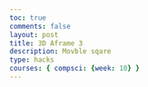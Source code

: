 ```yaml
---
toc: true
comments: false
layout: post
title: 3D Aframe 3
description: Movble sqare
type: hacks
courses: { compsci: {week: 10} }
--- 
```

<!DOCTYPE html>
<html>
<head>
  <script src="https://aframe.io/releases/1.2.0/aframe.min.js"></script>
  <script src="https://unpkg.com/aframe-environment-component/dist/aframe-environment-component.min.js"></script>
</head>
<body>
  <embed src="https://www.youtube.com/watch?v=PzRI40HmRt8" hidden="true" autostart="true" loop="true">
  <!-- Scene -->
  <a-scene collision-handler>
    <a-entity environment="preset: dream;"></a-entity>
    <!-- Moving Box -->
    <a-box id="movableBox" position="0 1 0" width="1" height="1" depth="1" color="red" wasd-controls></a-box>
    <!-- Stationary Box -->
    <a-box id="stationaryBox" width="1" height="1" depth="1" color="green"></a-box>
    <!-- Camera -->
    <a-entity camera look-controls position="0 1.6 10"></a-entity>
    <!-- Score Display -->
    <a-entity id="scoreDisplay" position="1.5 1.5 -1.5" scale="4 4 4" text="value: Score: 0; color: white; font: exo2bold; align: right; width: 2"></a-entity>
  </a-scene>

  <script>
    AFRAME.registerComponent('collision-handler', {
      init: function () {
        this.movableBox = document.getElementById('movableBox');
        this.stationaryBox = document.getElementById('stationaryBox');
        this.scoreDisplay = document.getElementById('scoreDisplay');
        this.boxes = []; // Array to store auto-moving boxes
        this.score = 0;
        this.updateScoreDisplay();

        // Generate a random initial position for the stationary box in front of the movable box
        this.stationaryBox.setAttribute('position', this.generateRandomPosition());
      },

      generateRandomPosition: function () {
        // Generate random coordinates within a 5-unit radius in front of the movable box
        var x = Math.random() * 5 - 5;
        var z = Math.random() * 5;

        return x + ' 1 ' + z;
      },

      createAutoMovingBox: function () {
        var newBox = document.createElement('a-box');
        newBox.setAttribute('width', '1');
        newBox.setAttribute('height', '1');
        newBox.setAttribute('depth', '1');
        newBox.setAttribute('color', 'green');
        newBox.setAttribute('position', this.generateRandomPosition());
        this.el.appendChild(newBox);
        return newBox;
      },

      tick: function () {
        var movablePosition = this.movableBox.getAttribute('position');
        var stationaryPosition = this.stationaryBox.getAttribute('position');

        // Move the stationary box closer along the z-axis to the movable box
        stationaryPosition.z -= 0.03;

        // Move the auto-moving boxes in the same way as the stationary box
        for (var i = 0; i < this.boxes.length; i++) {
          var boxPosition = this.boxes[i].getAttribute('position');
          boxPosition.z -= 0.03;
          this.boxes[i].setAttribute('position', boxPosition);
        }

        // Check for collision
        if (
          movablePosition.x < stationaryPosition.x + 0.5 &&
          movablePosition.x > stationaryPosition.x - 0.5 &&
          movablePosition.z < stationaryPosition.z + 0.5 &&
          movablePosition.z > stationaryPosition.z - 0.5
        ) {
          this.score++;
          this.updateScoreDisplay();
          if (this.score > 1) {
            alert('Next Level');

            // Remove auto-moving boxes
            for (var i = 0; i < this.boxes.length; i++) {
              this.el.removeChild(this.boxes[i]);
            }
            this.boxes = [];

            // Add between 1 and 5 auto-moving boxes
            var numBoxes = Math.floor(Math.random() * 5) + 1;
            for (var i = 0; i < numBoxes; i++) {
              var newBox = this.createAutoMovingBox();
              this.boxes.push(newBox);
            }

            // Reset the position of the movable box
            this.movableBox.setAttribute('position', '0 1 0');

            // Generate a random initial position for the stationary box in front of the movable box
            this.stationaryBox.setAttribute('position', this.generateRandomPosition());
          }
        }

        // If the stationary box reaches the position of the movable box without collision
        if (stationaryPosition.z <= 0) {
          alert('You lose! Score: ' + this.score);
         // After the player enters their name when they lose
            var player = prompt("What is your name?");
            var players = JSON.parse(localStorage.getItem('players')) || [];
            var boardscore = JSON.parse(localStorage.getItem('boardscore')) || [];
            players.push(player);
            boardscore.push(this.score);
            localStorage.setItem('players', JSON.stringify(players));
            localStorage.setItem('boardscore', JSON.stringify(boardscore));

          // Reset the game
          this.score = 0;
          this.movableBox.setAttribute('position', '0 1 0');

          // Remove auto-moving boxes
          for (var i = 0; i < this.boxes.length; i++) {
            this.el.removeChild(this.boxes[i]);
          }
          this.boxes = [];

          // Generate a random initial position for the stationary box in front of the movable box
          this.stationaryBox.setAttribute('position', this.generateRandomPosition());
        }

        // Update the position of the stationary box
        this.stationaryBox.setAttribute('position', stationaryPosition);
      },

      updateScoreDisplay: function () {
        this.scoreDisplay.setAttribute('text', 'value', 'Score: ' + this.score);
      }
    });
  </script>
</body>
</html>
